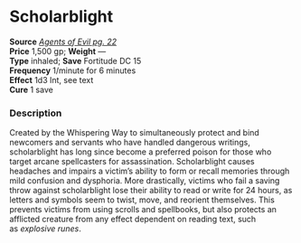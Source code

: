 # Scholarblight

**Source** [_Agents of Evil pg. 22_](http://paizo.com/products/btpy9he0?Pathfinder-Player-Companion-Agents-of-Evil)  
**Price** 1,500 gp; **Weight** —  
**Type** inhaled; **Save** Fortitude DC 15  
**Frequency** 1/minute for 6 minutes  
**Effect** 1d3 Int, see text  
**Cure** 1 save

### Description

Created by the Whispering Way to simultaneously protect and bind newcomers and servants who have handled dangerous writings, scholarblight has long since become a preferred poison for those who target arcane spellcasters for assassination. Scholarblight causes headaches and impairs a victim’s ability to form or recall memories through mild confusion and dysphoria. More drastically, victims who fail a saving throw against scholarblight lose their ability to read or write for 24 hours, as letters and symbols seem to twist, move, and reorient themselves. This prevents victims from using scrolls and spellbooks, but also protects an afflicted creature from any effect dependent on reading text, such as _explosive runes_.